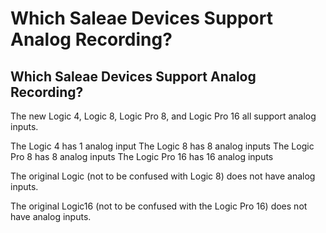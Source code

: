 # Which Saleae Devices Support Analog Recording?

## Which Saleae Devices Support Analog Recording?

The new Logic 4, Logic 8, Logic Pro 8, and Logic Pro 16 all support analog inputs.

The Logic 4 has 1 analog input The Logic 8 has 8 analog inputs The Logic Pro 8 has 8 analog inputs The Logic Pro 16 has 16 analog inputs

The original Logic \(not to be confused with Logic 8\) does not have analog inputs.

The original Logic16 \(not to be confused with the Logic Pro 16\) does not have analog inputs.

